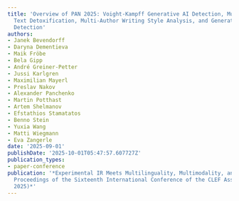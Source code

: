 ```yaml
---
title: 'Overview of PAN 2025: Voight-Kampff Generative AI Detection, Multilingual
  Text Detoxification, Multi-Author Writing Style Analysis, and Generative Plagiarism
  Detection'
authors:
- Janek Bevendorff
- Daryna Dementieva
- Maik Fröbe
- Bela Gipp
- André Greiner-Petter
- Jussi Karlgren
- Maximilian Mayerl
- Preslav Nakov
- Alexander Panchenko
- Martin Potthast
- Artem Shelmanov
- Efstathios Stamatatos
- Benno Stein
- Yuxia Wang
- Matti Wiegmann
- Eva Zangerle
date: '2025-09-01'
publishDate: '2025-10-01T05:47:57.607727Z'
publication_types:
- paper-conference
publication: '*Experimental IR Meets Multilinguality, Multimodality, and Interaction.
  Proceedings of the Sixteenth International Conference of the CLEF Association (CLEF
  2025)*'
---
```

